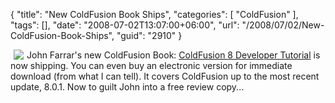{
	"title": "New ColdFusion Book Ships",
	"categories": [
		"ColdFusion"
	],
	"tags": [],
	"date": "2008-07-02T13:07:00+06:00",
	"url": "/2008/07/02/New-ColdFusion-Book-Ships",
	"guid": "2910"
}

<img src="http://www.raymondcamden.com/images/cfjedi/cfdt2.jpg" align="left" hspace="5"> John Farrar's new ColdFusion Book: <a href="http://www.packtpub.com/coldfusion-8-developer-tutorial/book">ColdFusion 8 Developer Tutorial</a> is now shipping. You can even buy an electronic version for immediate download (from what I can tell). It covers ColdFusion up to the most recent update, 8.0.1. Now to guilt John into a free review copy...
<br clear="left">